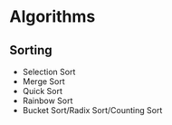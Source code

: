 # Algorithms

## Sorting
- Selection Sort
- Merge Sort
- Quick Sort
- Rainbow Sort
- Bucket Sort/Radix Sort/Counting Sort



